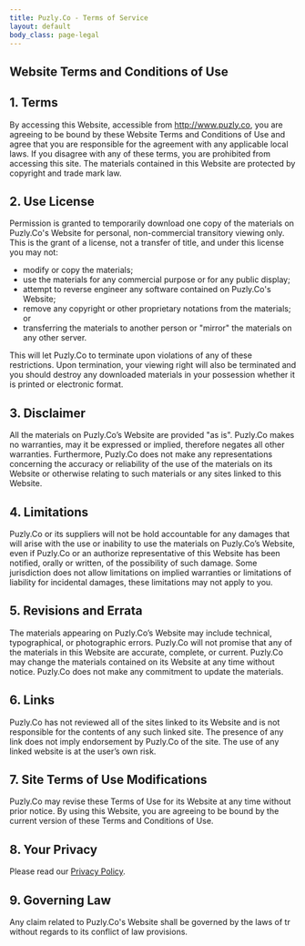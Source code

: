 ```yaml
---
title: Puzly.Co - Terms of Service
layout: default
body_class: page-legal
---
```



<section class="section section-legal">

<h1>Website Terms and Conditions of Use</h1>


<h2>1. Terms</h2>

<p>By accessing this Website, accessible from <a href="http://www.puzly.co">http://www.puzly.co</a>, you are agreeing to be bound by these
    Website Terms and Conditions of Use and agree that you are responsible for the agreement with any applicable local laws. If you disagree
    with any of these terms, you are prohibited from accessing this site. The materials contained in this Website are protected by copyright
    and trade mark law.</p>


<h2>2. Use License</h2>

<p>Permission is granted to temporarily download one copy of the materials on Puzly.Co's Website for personal, non-commercial transitory
    viewing only. This is the grant of a license, not a transfer of title, and under this license you may not:</p>

<ul>
    <li>modify or copy the materials;</li>
    <li>use the materials for any commercial purpose or for any public display;</li>
    <li>attempt to reverse engineer any software contained on Puzly.Co's Website;</li>
    <li>remove any copyright or other proprietary notations from the materials; or</li>
    <li>transferring the materials to another person or "mirror" the materials on any other server.</li>
</ul>

<p>This will let Puzly.Co to terminate upon violations of any of these restrictions. Upon termination, your viewing right will also be terminated
    and you should destroy any downloaded materials in your possession whether it is printed or electronic format.</p>


<h2>3. Disclaimer</h2>

<p>All the materials on Puzly.Co’s Website are provided "as is". Puzly.Co makes no warranties, may it be expressed or implied, therefore negates
    all other warranties. Furthermore, Puzly.Co does not make any representations concerning the accuracy or reliability of the use of the
    materials on its Website or otherwise relating to such materials or any sites linked to this Website.</p>


<h2>4. Limitations</h2>

<p>Puzly.Co or its suppliers will not be hold accountable for any damages that will arise with the use or inability to use the materials on Puzly.Co’s
    Website, even if Puzly.Co or an authorize representative of this Website has been notified, orally or written, of the possibility of such damage.
    Some jurisdiction does not allow limitations on implied warranties or limitations of liability for incidental damages, these limitations may not
    apply to you.</p>


<h2>5. Revisions and Errata</h2>

<p>The materials appearing on Puzly.Co’s Website may include technical, typographical, or photographic errors. Puzly.Co will not promise that any of
    the materials in this Website are accurate, complete, or current. Puzly.Co may change the materials contained on its Website at any time without
    notice. Puzly.Co does not make any commitment to update the materials.</p>


<h2>6. Links</h2>

<p>Puzly.Co has not reviewed all of the sites linked to its Website and is not responsible for the contents of any such linked site. The presence of
    any link does not imply endorsement by Puzly.Co of the site. The use of any linked website is at the user’s own risk.</p>


<h2>7. Site Terms of Use Modifications</h2>

<p>Puzly.Co may revise these Terms of Use for its Website at any time without prior notice. By using this Website, you are agreeing to be bound by the
    current version of these Terms and Conditions of Use.</p>


<h2>8. Your Privacy</h2>

<p>Please read our <a href="/privacy.html">Privacy Policy</a>.</p>


<h2>9. Governing Law</h2>

<p>Any claim related to Puzly.Co's Website shall be governed by the laws of tr without regards to its conflict of law provisions.</p>

</section>
